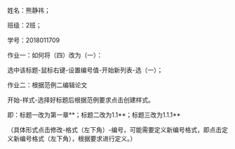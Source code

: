 姓名：熊静祎；

班级：2班；

学号：2018011709

 

 

作业一：如何将（四）改为（一）：

选中该标题-鼠标右键-设置编号值-开始新列表-选（一）；

 

 

 

作业二：根据范例二编辑论文

开始-样式-选择好标题后根据范例要求点击创建样式。

即：标题一改为第一章**；标题二改为1.1**；标题三改为1.1.1**

（具体形式点击修改-格式（左下角）-编号，可能需要定义新编号格式，即点击定义新编号格式（左下角），根据要求进行定义。）
